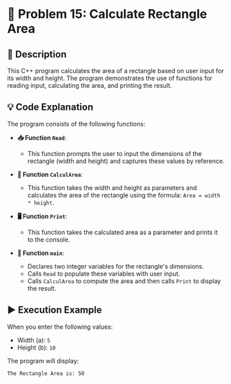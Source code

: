# 📏 Problem 15: Calculate Rectangle Area

## 📜 Description
This C++ program calculates the area of a rectangle based on user input for its width and height. The program demonstrates the use of functions for reading input, calculating the area, and printing the result.

## 💡 Code Explanation

The program consists of the following functions:

- **📥 Function `Read`**:
  - This function prompts the user to input the dimensions of the rectangle (width and height) and captures these values by reference.

- **📐 Function `CalculArea`**:
  - This function takes the width and height as parameters and calculates the area of the rectangle using the formula: `Area = width * height`.

- **🖥️ Function `Print`**:
  - This function takes the calculated area as a parameter and prints it to the console.

- **📅 Function `main`**:
  - Declares two integer variables for the rectangle's dimensions.
  - Calls `Read` to populate these variables with user input.
  - Calls `CalculArea` to compute the area and then calls `Print` to display the result.

## ▶️ Execution Example
When you enter the following values:
- Width (a): `5`
- Height (b): `10`

The program will display:
```plaintext
The Rectangle Area is: 50
